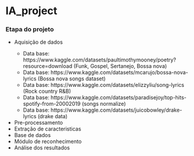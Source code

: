 # IA_project

<h3>Etapa do projeto</h3>
<ul>
  <li>Aquisição de dados</li>
    <ul>
      <li>Data base: https://www.kaggle.com/datasets/paultimothymooney/poetry?resource=download (Funk, Gospel, Sertanejo, Bossa nova)</li>
      <li>Data base: https://www.kaggle.com/datasets/mcarujo/bossa-nova-lyrics (Bossa nova songs dataset)</li>
      <li>Data base: https://www.kaggle.com/datasets/elizzyliu/song-lyrics (Rock country R&B)</li>
      <li>Data base: https://www.kaggle.com/datasets/paradisejoy/top-hits-spotify-from-20002019 (songs normalize)</li>
      <li>Data base: https://www.kaggle.com/datasets/juicobowley/drake-lyrics (drake data)</li>
    </ul>
  <li>Pre-processamento</li>
  <li>Extração de caracteristicas</li>
  <li>Base de dados</li>
  <li>Módulo de reconhecimento</li>
  <li>Análise dos resultados</li>
</ul>
